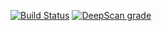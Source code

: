 [![Build Status](https://app.bitrise.io/app/bbc563a6f5d6dd95/status.svg?token=q3dMXqySjhf9X64XPCb9Ew&branch=master)](https://app.bitrise.io/app/bbc563a6f5d6dd95)
[![DeepScan grade](https://deepscan.io/api/teams/4333/projects/6089/branches/48938/badge/grade.svg)](https://deepscan.io/dashboard#view=project&tid=4333&pid=6089&bid=48938)
